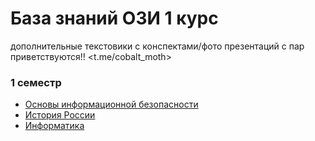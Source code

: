 # База знаний ОЗИ 1 курс 

дополнительные текстовики с конспектами/фото презентаций с пар приветствуются!! <t.me/cobalt_moth>

### 1 семестр
* [Основы информационной безопасности](/src/инфобез.md)
* [История России](/src/история.md)
* [Информатика](/src/информатика.md)

